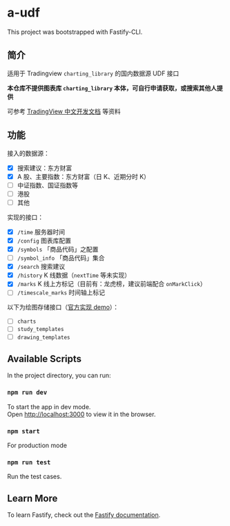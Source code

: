 # a-udf

This project was bootstrapped with Fastify-CLI.

## 简介

适用于 Tradingview `charting_library` 的国内数据源 UDF 接口

**本仓库不提供图表库 `charting_library` 本体，可自行申请获取，或搜索其他人提供**

可参考 [TradingView 中文开发文档](https://zlq4863947.gitbook.io/tradingview/) 等资料

## 功能

接入的数据源：

- [x] 搜索建议：东方财富
- [x] A 股、主要指数：东方财富（日 K、近期分时 K）
- [ ] 中证指数、国证指数等
- [ ] 港股
- [ ] 其他

实现的接口：

- [x] `/time` 服务器时间
- [x] `/config` 图表库配置
- [x] `/symbols` 「商品代码」之配置
- [ ] `/symbol_info` 「商品代码」集合
- [x] `/search` 搜索建议
- [x] `/history` K 线数据（`nextTime` 等未实现）
- [x] `/marks` K 线上方标记（目前有：龙虎榜，建议前端配合 `onMarkClick`）
- [ ] `/timescale_marks` 时间轴上标记

以下为绘图存储接口（[官方实现 demo](https://github.com/tradingview/saveload_backend)）：

- [ ] `charts`
- [ ] `study_templates` 
- [ ] `drawing_templates`

## Available Scripts

In the project directory, you can run:

### `npm run dev`

To start the app in dev mode.\
Open [http://localhost:3000](http://localhost:3000) to view it in the browser.

### `npm start`

For production mode

### `npm run test`

Run the test cases.

## Learn More

To learn Fastify, check out the [Fastify documentation](https://www.fastify.io/docs/latest/).

